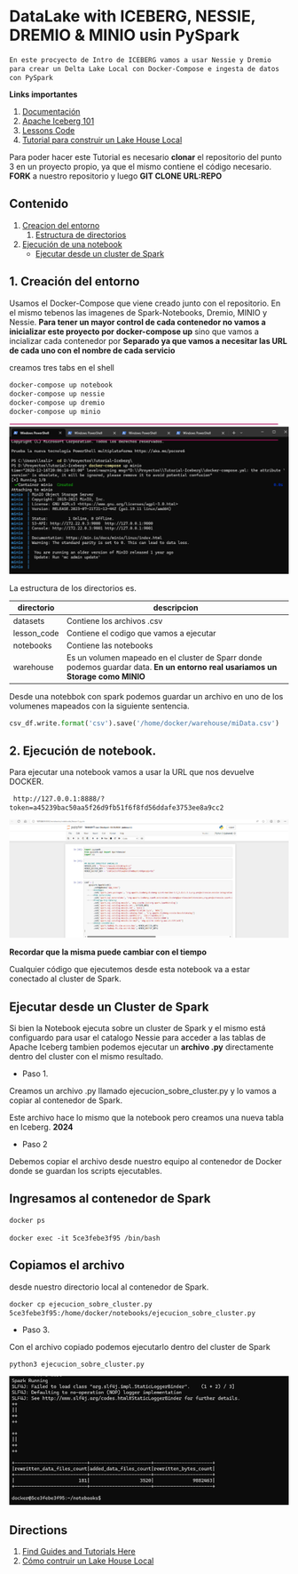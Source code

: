 # DataLake with ICEBERG, NESSIE, DREMIO & MINIO usin PySpark


```
En este procyecto de Intro de ICEBERG vamos a usar Nessie y Dremio para crear un Delta Lake Local con Docker-Compose e ingesta de datos con PySpark
```

__Links importantes__

1. [Documentación]()
2. [Apache Iceberg 101](https://www.dremio.com/blog/apache-iceberg-101-your-guide-to-learning-apache-iceberg-concepts-and-practices/)
3. [Lessons Code](https://github.com/developer-advocacy-dremio/iceberg-intro-lessons)
4. [Tutorial para construir un Lake House Local](https://dev.to/alexmercedcoder/data-engineering-create-a-apache-iceberg-based-data-lakehouse-on-your-laptop-41a8)

Para poder hacer este Tutorial es necesario __clonar__ el repositorio del punto 3 en un proyecto propio, ya que el mismo contiene el código necesario.
__FORK__ a nuestro repositorio y luego __GIT CLONE URL:REPO__

## Contenido

1. [Creacion del entorno]()
    1. [Estructura de directorios]()
2. [Ejecución de una notebook]()
    - [Ejecutar desde un cluster de Spark]()


## 1. Creación del entorno

Usamos el Docker-Compose que viene creado junto con el repositorio.
En el mismo tebenos las imagenes de Spark-Notebooks, Dremio, MINIO y Nessie.
__Para tener un mayor control de cada contenedor no vamos a inicializar este proyecto por docker-compose up__ sino que vamos a incializar cada contenedor por __Separado ya que vamos a necesitar las URL de cada uno con el nombre de cada servicio__

creamos tres tabs en el shell
```
docker-compose up notebook
docker-compose up nessie
docker-compose up dremio
docker-compose up minio
```

![](./img/iceberg-01.png)


La estructura de los directorios es.

|directorio|descripcion|
|-|-|
datasets| Contiene los archivos .csv
lesson_code| Contiene el codigo que vamos a ejecutar
notebooks|Contiene las notebooks
warehouse|Es un volumen mapeado en el cluster de Sparr donde podemos guardar data. __En un entorno real usariamos un Storage como MINIO__

Desde una notebbok con spark podemos guardar un archivo en uno de los volumenes mapeados con la siguiente sentencia.

```python
csv_df.write.format('csv').save('/home/docker/warehouse/miData.csv')
```

## 2. Ejecución de notebook.

Para ejecutar una notebook vamos a usar la URL que nos devuelve DOCKER.

```
 http://127.0.0.1:8888/?token=a45239bac50aa5f26d9fb51f6f8fd56ddafe3753ee8a9cc2
 ```

 ![](./img/iceberg-02.png)

 

 __Recordar que la misma puede cambiar con el tiempo__

 Cualquier código que ejecutemos desde esta notebook va a estar conectado al cluster de Spark.

 ## Ejecutar desde un Cluster de Spark

 Si bien la Notebook ejecuta sobre un cluster de Spark y el mismo está configuardo para usar el catalogo Nessie para acceder a las tablas de Apache Iceberg tambien podemos ejecutar un __archivo .py__ directamente dentro del cluster con el mismo resultado.

 - Paso 1.

 Creamos un archivo .py llamado ejecucion_sobre_cluster.py y lo vamos a copiar al contenedor de Spark.

Este archivo hace lo mismo que la notebook pero creamos una nueva tabla en Iceberg. __2024__

- Paso 2

Debemos copiar el archivo desde nuestro equipo al contenedor de Docker donde se guardan los scripts ejecutables.

Ingresamos al contenedor de Spark
---------------------------------

```
docker ps

docker exec -it 5ce3febe3f95 /bin/bash
```

Copiamos el archivo
-------------------

desde nuestro directorio local al contenedor de Spark.

```
docker cp ejecucion_sobre_cluster.py 5ce3febe3f95:/home/docker/notebooks/ejecucion_sobre_cluster.py
```

- Paso 3.

Con el archivo copiado podemos ejecutarlo dentro del cluster de Spark

```
python3 ejecucion_sobre_cluster.py
```

![](./img/iceberg-03.png)

## Directions


1. [Find Guides and Tutorials Here](https://github.com/developer-advocacy-dremio/quick-guides-from-dremio)
2. [Cómo contruir un Lake House Local](https://dev.to/alexmercedcoder/data-engineering-create-a-apache-iceberg-based-data-lakehouse-on-your-laptop-41a8)
